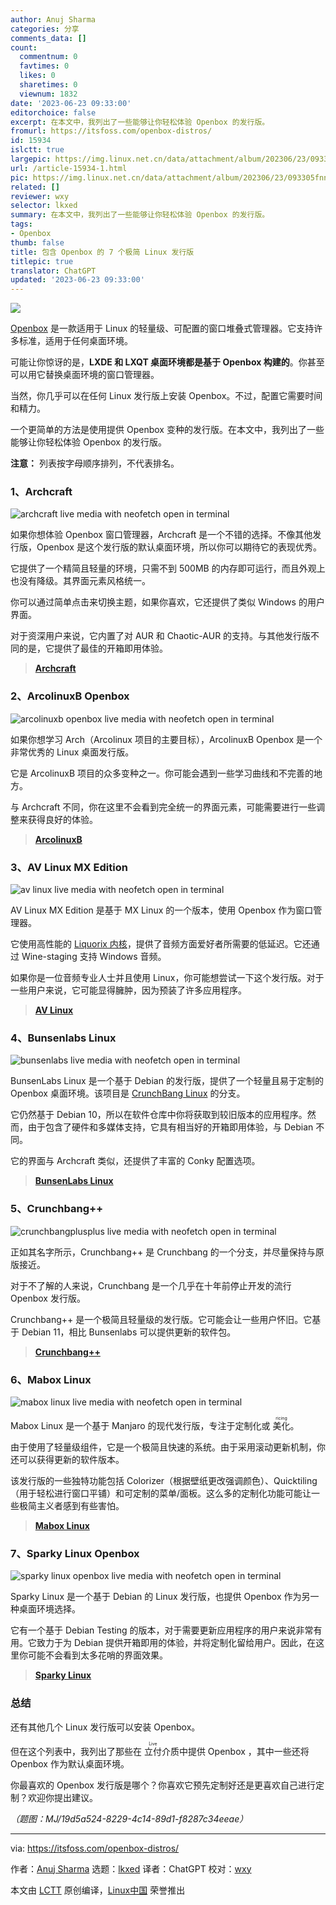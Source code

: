 ```yaml
---
author: Anuj Sharma
categories: 分享
comments_data: []
count:
  commentnum: 0
  favtimes: 0
  likes: 0
  sharetimes: 0
  viewnum: 1832
date: '2023-06-23 09:33:00'
editorchoice: false
excerpt: 在本文中，我列出了一些能够让你轻松体验 Openbox 的发行版。
fromurl: https://itsfoss.com/openbox-distros/
id: 15934
islctt: true
largepic: https://img.linux.net.cn/data/attachment/album/202306/23/093305fnn7pxxywryez6yc.jpg
url: /article-15934-1.html
pic: https://img.linux.net.cn/data/attachment/album/202306/23/093305fnn7pxxywryez6yc.jpg.thumb.jpg
related: []
reviewer: wxy
selector: lkxed
summary: 在本文中，我列出了一些能够让你轻松体验 Openbox 的发行版。
tags:
- Openbox
thumb: false
title: 包含 Openbox 的 7 个极简 Linux 发行版
titlepic: true
translator: ChatGPT
updated: '2023-06-23 09:33:00'
---
```


![](https://img.linux.net.cn/data/attachment/album/202306/23/093305fnn7pxxywryez6yc.jpg)


[Openbox](http://openbox.org/wiki/Main_Page) 是一款适用于 Linux 的轻量级、可配置的窗口堆叠式管理器。它支持许多标准，适用于任何桌面环境。


可能让你惊讶的是，**LXDE 和 LXQT 桌面环境都是基于 Openbox 构建的**。你甚至可以用它替换桌面环境的窗口管理器。


当然，你几乎可以在任何 Linux 发行版上安装 Openbox。不过，配置它需要时间和精力。


一个更简单的方法是使用提供 Openbox 变种的发行版。在本文中，我列出了一些能够让你轻松体验 Openbox 的发行版。


**注意：** 列表按字母顺序排列，不代表排名。


### 1、Archcraft


![archcraft live media with neofetch open in terminal](https://img.linux.net.cn/data/attachment/album/202306/23/093358f0z08b0c8apgkksk.png)


如果你想体验 Openbox 窗口管理器，Archcraft 是一个不错的选择。不像其他发行版，Openbox 是这个发行版的默认桌面环境，所以你可以期待它的表现优秀。


它提供了一个精简且轻量的环境，只需不到 500MB 的内存即可运行，而且外观上也没有降级。其界面元素风格统一。


你可以通过简单点击来切换主题，如果你喜欢，它还提供了类似 Windows 的用户界面。


对于资深用户来说，它内置了对 AUR 和 Chaotic-AUR 的支持。与其他发行版不同的是，它提供了最佳的开箱即用体验。



> 
> **[Archcraft](https://archcraft.io/)**
> 
> 
> 


### 2、ArcolinuxB Openbox


![arcolinuxb openbox live media with neofetch open in terminal](https://img.linux.net.cn/data/attachment/album/202306/23/093358cylo7ys5lrsnjkmr.png)


如果你想学习 Arch（Arcolinux 项目的主要目标），ArcolinuxB Openbox 是一个非常优秀的 Linux 桌面发行版。


它是 ArcolinuxB 项目的众多变种之一。你可能会遇到一些学习曲线和不完善的地方。


与 Archcraft 不同，你在这里不会看到完全统一的界面元素，可能需要进行一些调整来获得良好的体验。



> 
> **[ArcolinuxB](https://arcolinuxb.com/)**
> 
> 
> 


### 3、AV Linux MX Edition


![av linux live media with neofetch open in terminal](https://img.linux.net.cn/data/attachment/album/202306/23/093359lwbpk08g3lgux8l0.png)


AV Linux MX Edition 是基于 MX Linux 的一个版本，使用 Openbox 作为窗口管理器。


它使用高性能的 [Liquorix 内核](https://liquorix.net/#features)，提供了音频方面爱好者所需要的低延迟。它还通过 Wine-staging 支持 Windows 音频。


如果你是一位音频专业人士并且使用 Linux，你可能想尝试一下这个发行版。对于一些用户来说，它可能显得臃肿，因为预装了许多应用程序。



> 
> **[AV Linux](http://www.bandshed.net/avlinux/)**
> 
> 
> 


### 4、Bunsenlabs Linux


![bunsenlabs live media with neofetch open in terminal](https://img.linux.net.cn/data/attachment/album/202306/23/093359qxupx57td944p3x6.png)


BunsenLabs Linux 是一个基于 Debian 的发行版，提供了一个轻量且易于定制的 Openbox 桌面环境。该项目是 [CrunchBang Linux](https://en.wikipedia.org/wiki/CrunchBang_Linux) 的分支。


它仍然基于 Debian 10，所以在软件仓库中你将获取到较旧版本的应用程序。然而，由于包含了硬件和多媒体支持，它具有相当好的开箱即用体验，与 Debian 不同。


它的界面与 Archcraft 类似，还提供了丰富的 Conky 配置选项。



> 
> **[BunsenLabs Linux](https://www.bunsenlabs.org/)**
> 
> 
> 


### 5、Crunchbang++


![crunchbangplusplus live media with neofetch open in terminal](https://img.linux.net.cn/data/attachment/album/202306/23/093400dijwfizuc9wpew29.png)


正如其名字所示，Crunchbang++ 是 Crunchbang 的一个分支，并尽量保持与原版接近。


对于不了解的人来说，Crunchbang 是一个几乎在十年前停止开发的流行 Openbox 发行版。


Crunchbang++ 是一个极简且轻量级的发行版。它可能会让一些用户怀旧。它基于 Debian 11，相比 Bunsenlabs 可以提供更新的软件包。



> 
> **[Crunchbang++](https://crunchbangplusplus.org/)**
> 
> 
> 


### 6、Mabox Linux


![mabox linux live media with neofetch open in terminal](https://img.linux.net.cn/data/attachment/album/202306/23/093400cekshe0aesb3qkek.png)


Mabox Linux 是一个基于 Manjaro 的现代发行版，专注于定制化或 <ruby> 美化 <rt>  ricing </rt></ruby>。


由于使用了轻量级组件，它是一个极简且快速的系统。由于采用滚动更新机制，你还可以获得更新的软件版本。


该发行版的一些独特功能包括 Colorizer（根据壁纸更改强调颜色）、Quicktiling（用于轻松进行窗口平铺）和可定制的菜单/面板。这么多的定制化功能可能让一些极简主义者感到有些害怕。



> 
> **[Mabox Linux](https://maboxlinux.org/)**
> 
> 
> 


### 7、Sparky Linux Openbox


![sparky linux openbox live media with neofetch open in terminal](https://img.linux.net.cn/data/attachment/album/202306/23/093401agmc5xmx08880666.png)


Sparky Linux 是一个基于 Debian 的 Linux 发行版，也提供 Openbox 作为另一种桌面环境选择。


它有一个基于 Debian Testing 的版本，对于需要更新应用程序的用户来说非常有用。它致力于为 Debian 提供开箱即用的体验，并将定制化留给用户。因此，在这里你可能不会看到太多花哨的界面效果。



> 
> **[Sparky Linux](https://sparkylinux.org/)**
> 
> 
> 


### 总结


还有其他几个 Linux 发行版可以安装 Openbox。


但在这个列表中，我列出了那些在 <ruby> 立付 <rt>  Live </rt></ruby> 介质中提供 Openbox ，其中一些还将 Openbox 作为默认桌面环境。


你最喜欢的 Openbox 发行版是哪个？你喜欢它预先定制好还是更喜欢自己进行定制？欢迎你提出建议。


*（题图：MJ/19d5a524-8229-4c14-89d1-f8287c34eeae）*




---


via: <https://itsfoss.com/openbox-distros/>


作者：[Anuj Sharma](https://itsfoss.com/author/anuj/) 选题：[lkxed](https://github.com/lkxed) 译者：ChatGPT 校对：[wxy](https://github.com/wxy)


本文由 [LCTT](https://github.com/LCTT/TranslateProject) 原创编译，[Linux中国](https://linux.cn/) 荣誉推出
